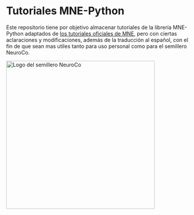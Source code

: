 # Tutoriales MNE-Python

Este repositorio tiene por objetivo almacenar tutoriales de la librería MNE-Python adaptados de [los tutoriales oficiales de MNE](https://mne.tools/stable/auto_tutorials/index.html),
pero con ciertas aclaraciones y modificaciones, además de la traducción al español, con el fin de que sean mas utiles tanto para uso personal como para el semillero NeuroCo.

<img src="[https://www.google.com/url?sa=i&url=https%3A%2F%2Fm.facebook.com%2Fp%2FSemillero-NeuroCo-UdeA-100063577633765%2F&psig=AOvVaw3_iPndotIaAsQ2qRrX-LZT&ust=1722400213253000&source=images&cd=vfe&opi=89978449&ved=0CBEQjRxqFwoTCJjC3_j2zYcDFQAAAAAdAAAAABAE" alt="Logo del semillero NeuroCo" width="400"/>
